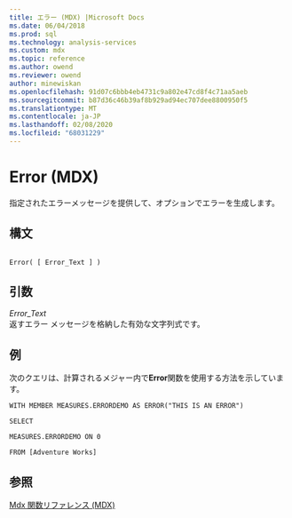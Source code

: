 ```yaml
---
title: エラー (MDX) |Microsoft Docs
ms.date: 06/04/2018
ms.prod: sql
ms.technology: analysis-services
ms.custom: mdx
ms.topic: reference
ms.author: owend
ms.reviewer: owend
author: minewiskan
ms.openlocfilehash: 91d07c6bbb4eb4731c9a802e47cd8f4c71aa5aeb
ms.sourcegitcommit: b87d36c46b39af8b929ad94ec707dee8800950f5
ms.translationtype: MT
ms.contentlocale: ja-JP
ms.lasthandoff: 02/08/2020
ms.locfileid: "68031229"
---
```

# <a name="error-mdx"></a>Error (MDX)


  指定されたエラーメッセージを提供して、オプションでエラーを生成します。  
  
## <a name="syntax"></a>構文  
  
```  
  
Error( [ Error_Text ] )  
```  
  
## <a name="arguments"></a>引数  
 *Error_Text*  
 返すエラー メッセージを格納した有効な文字列式です。  
  
## <a name="examples"></a>例  
 次のクエリは、計算されるメジャー内で**Error**関数を使用する方法を示しています。  
  
 `WITH MEMBER MEASURES.ERRORDEMO AS ERROR("THIS IS AN ERROR")`  
  
 `SELECT`  
  
 `MEASURES.ERRORDEMO ON 0`  
  
 `FROM [Adventure Works]`  
  
## <a name="see-also"></a>参照  
 [Mdx 関数リファレンス &#40;MDX&#41;](../mdx/mdx-function-reference-mdx.md)  
  
  
